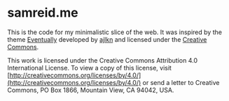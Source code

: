 # samreid.me

This is the code for my minimalistic slice of the web. It was inspired by the theme [Eventually](https://html5up.net/) developed by [ajlkn](https://twitter.com/ajlkn) and licensed under the [Creative Commons](https://creativecommons.org/licenses/by/4.0/).

This work is licensed under the Creative Commons Attribution 4.0 International License. To view a copy of this license, visit [http://creativecommons.org/licenses/by/4.0/](http://creativecommons.org/licenses/by/4.0/) or send a letter to Creative Commons, PO Box 1866, Mountain View, CA 94042, USA.
